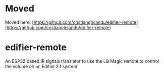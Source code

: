 # Moved  

Moved here: [https://github.com/cristianghsandu/edifier-remote](https://github.com/cristianghsandu/edifier-remote)  

# edifier-remote
An ESP32 based IR signals translator to use the LG Magic remote to control the volume on an Edifier 2.1 system
